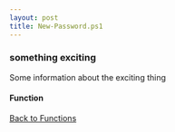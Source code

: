 ```yaml
---
layout: post
title: New-Password.ps1
---
```


### something exciting

Some information about the exciting thing

#### Function

<script src="https://gist-it.appspot.com/github.com/BanterBoy/scripts-blog/blob/master/PowerShell/functions/New-Password.ps1" crossorigin="anonymous"></script>

<a href="/menu/_pages/functions.html">Back to Functions</a>
